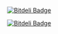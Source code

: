[![Bitdeli Badge](https://d2weczhvl823v0.cloudfront.net/IgorBabko/blog/trend.png)](https://bitdeli.com/free "Bitdeli Badge")


[![Bitdeli Badge](https://d2weczhvl823v0.cloudfront.net/IgorBabko/chat/trend.png)](https://bitdeli.com/free "Bitdeli Badge")

